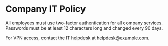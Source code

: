 # Company IT Policy

All employees must use two-factor authentication for all company services. Passwords must be at least 12 characters long and changed every 90 days.

For VPN access, contact the IT helpdesk at helpdesk@example.com. 